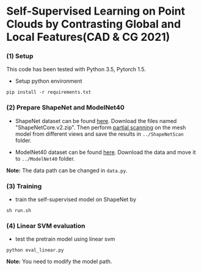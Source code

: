 # Self-Supervised Learning on Point Clouds by Contrasting Global and Local Features(CAD & CG 2021)

### (1) Setup
This code has been tested with Python 3.5, Pytorch 1.5.
- Setup python environment
```
pip install -r requirements.txt
```
 
 ### (2) Prepare ShapeNet and ModelNet40
- ShapeNet dataset can be found 
<a href="https://www.shapenet.org/">here</a>. 
Download the files named "ShapeNetCore.v2.zip". Then perform 
<a href="https://github.com/Salingo/virtual-3d-scanner">partial scanning</a>
on the mesh model from different views and save the results in `../ShapeNetScan` folder.

- ModelNet40 dataset can be found 
<a href="http://modelnet.cs.princeton.edu/">here</a>. 
Download the data and move it to `../ModelNet40` folder. 

**Note:** The data path can be changed in `data.py`.

 ### (3) Training
- train the self-supervised model on ShapeNet by 
```
sh run.sh
```

 ### (4) Linear SVM evaluation
- test the pretrain model using linear svm
```
python eval_linear.py
```
**Note:** You need to modify the model path.
